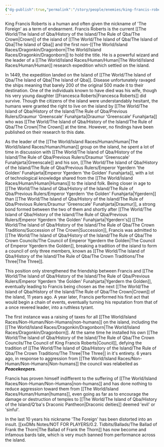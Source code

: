 ```yaml
---
{"dg-publish":true,"permalink":"/story/people/enemies/king-francis-roberts/"}
---
```


King Francis Roberts is a human and often given the nickname of 'The Foreign' as a term of endearment. Francis Roberts is the current [[The World/The Island of Qba/History of the Island/The Rule of Qba/The Crown\|Crown]] of the island of [[The World/The Island of Qba/The Island of Qba\|The Island of Qba]] and the first non-[[The World/Island Races/Dragonkin/Dragonborn\|The World/Island Races/Dragonkin/Dragonborn]] to hold the title. He is a powerful wizard and the leader of a [[The World/Island Races/Human/Human\|The World/Island Races/Human/Human]] research expedition which settled on the island. 

In 1449, the expedition landed on the Island of [[The World/The Island of Qba/The Island of Qba\|The Island of Qba]]. Disease unfortunately ravaged the ships meaning that barely 200 of the original 500 made it to their destination. One of the individuals known to have died was his wife, though his very young daughter [[Francesca Roberts\|Francesca Roberts]] did survive. Though the citizens of the island were understandably hesitant, the humans were granted the right to live on the island by [[The World/The Island of Qba/History of the Island/The Rule of Qba/Previous Rulers/Draumur 'Greenscale' Funahjarta\|Draumur 'Greenscale' Funahjarta]] who was [[The World/The Island of Qba/History of the Island/The Rule of Qba/The Crown\|The Crown]] at the time. However, no findings have been published on their research to this date.

As the leader of the [[The World/Island Races/Human/Human\|The World/Island Races/Human/Human]] group on the island, he spent a lot of time in discussion with [[The World/The Island of Qba/History of the Island/The Rule of Qba/Previous Rulers/Draumur 'Greenscale' Funahjarta\|Greenscale]] and his son, [[The World/The Island of Qba/History of the Island/The Rule of Qba/Previous Rulers/Emperor Ygerdern 'the Golden' Funahjarta\|Emperor Ygerdern 'the Golden' Funahjarta]], with a lot of technological knowledge shared from the [[The World/Island Races/Human/Human\|Humans]] to the island folk. Being closer in age to [[The World/The Island of Qba/History of the Island/The Rule of Qba/Previous Rulers/Emperor Ygerdern 'the Golden' Funahjarta\|Ygerdern]] than [[The World/The Island of Qba/History of the Island/The Rule of Qba/Previous Rulers/Draumur 'Greenscale' Funahjarta\|Draumur]], a strong bond formed between the two of them and shortly after [[The World/The Island of Qba/History of the Island/The Rule of Qba/Previous Rulers/Emperor Ygerdern 'the Golden' Funahjarta\|Ygerdern's]] [[The World/The Island of Qba/History of the Island/The Rule of Qba/The Crown Traditions/Succession of The Crown\|Succession]], Francis was admitted to [[The World/The Island of Qba/History of the Island/The Rule of Qba/The Crown Councils/The Council of Emperor Ygerdern the Golden\|The Council of Emperor Ygerdern the Golden]], breaking a tradition of the island to form a council of only three members, known as [[The World/The Island of Qba/History of the Island/The Rule of Qba/The Crown Traditions/The Three\|The Three]]. 

This position only strengthened the friendship between Francis and [[The World/The Island of Qba/History of the Island/The Rule of Qba/Previous Rulers/Emperor Ygerdern 'the Golden' Funahjarta\|Ygerdern the Golden]], eventually leading to Francis being chosen as the next [[The World/The Island of Qba/History of the Island/The Rule of Qba/The Crown\|Crown]] of the island, 11 years ago. A year later, Francis performed his first act that would begin a chain of events, eventually turning his reputation from that of a once revered leader, into a ruthless tyrant. 

The first instance was a raising of taxes for all [[The World/Island Races/Non-Human/Non-Humans\|non-humans]] on the island, including the [[The World/Island Races/Dragonkin/Dragonborn\|The World/Island Races/Dragonkin/Dragonborn]]. At the same time he installed his own [[The World/The Island of Qba/History of the Island/The Rule of Qba/The Crown Councils/The Council of King Francis Roberts\|Council]], defying the tradition of [[The World/The Island of Qba/History of the Island/The Rule of Qba/The Crown Traditions/The Three\|The Three]] in it's entirety. 6 years ago, in response to aggression from [[The World/Island Races/Non-Human/Non-Humans\|Non-humans]] the council was relabelled as ***Peacekeepers***. 

Francis has proven himself indifferent to the suffering of [[The World/Island Races/Non-Human/Non-Humans\|non-humans]] and has done nothing to reduce aggression toward them from [[The World/Island Races/Human/Human\|humans]], even going as far as to encourage the damage or destruction of temples to [[The World/The Island of Qba/History of the Island/Q'ba's Draconic Pantheon\|Draconic deities]] deemed 'evil' or 'sinful'.

In the last 10 years his nickname 'The Foreign' has been distorted into an insult. [[xxDMs Notes/NOT FOR PLAYERS/0.2. Tidbits/Ballads/The Ballad of Frank the Thorn\|The Ballad of Frank the Thorn]] has now become and infamous bards tale, which is very much banned from performance across the island.
